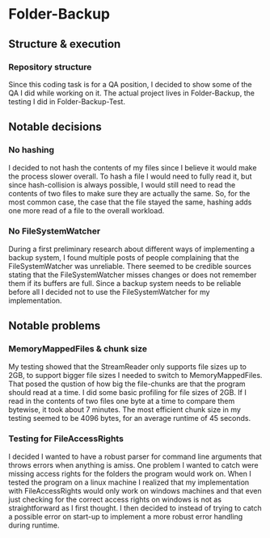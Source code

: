 # Folder-Backup
## Structure & execution
### Repository structure
Since this coding task is for a QA position, I decided to show some of the QA I did while working on it. The actual project lives in Folder-Backup, the testing I did in Folder-Backup-Test. 
## Notable decisions
### No hashing
I decided to not hash the contents of my files since I believe it would make the process slower overall. To hash a file I would need to fully read it, but since hash-collision is always possible, I would still need to read the contents of two files to make sure they are actually the same. So, for the most common case, the case that the file stayed the same, hashing adds one more read of a file to the overall workload.   
### No FileSystemWatcher
During a first preliminary research about different ways of implementing a backup system, I found multiple posts of people complaining that the FileSystemWatcher was unreliable. There seemed to be credible sources stating that the FileSystemWatcher misses changes or does not remember them if its buffers are full. Since a backup system needs to be reliable before all I decided not to use the FileSystemWatcher for my implementation.
## Notable problems
### MemoryMappedFiles & chunk size
My testing showed that the StreamReader only supports file sizes up to 2GB, to support bigger file sizes I needed to switch to MemoryMappedFiles. That posed the qustion of how big the file-chunks are that the program should read at a time. I did some basic profiling for file sizes of 2GB. If I read in the contents of two files one byte at a time to compare them bytewise, it took about 7 minutes. The most efficient chunk size in my testing seemed to be 4096 bytes, for an average runtime of 45 seconds.    
### Testing for FileAccessRights
I decided I wanted to have a robust parser for command line arguments that throws errors when anything is amiss. One problem I wanted to catch were missing access rights for the folders the program would work on. When I tested the program on a linux machine I realized that my implementation with FileAccessRights would only work on windows machines and that even just checking for the correct access rights on windows is not as straightforward as I first thought. I then decided to instead of trying to catch a possible error on start-up to implement a more robust error handling during runtime.    
